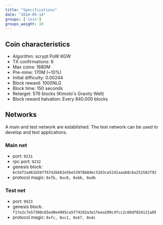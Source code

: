 ```yaml
---
title: "Specifications"
date: "2014-05-14"
groups: ['coin']
groups_weight: 10
---
```


## Coin characteristics

 - Algorithm: scrypt PoW KGW
 - TX confirmations: 6
 - Max coins: 1680M
 - Pre-mine: 170M (~10%)
 - Initial difficulty: 0.00244
 - Block reward: 1000NLG
 - Block time: 150 seconds
 - Retarget: 576 blocks (Kimoto's Gravity Well)
 - Block reward halvation: Every 840.000 blocks

## Networks

A main and test network are established. The test network can be used to develop and test applications.

### Main net
 - port: `9231`
 - rpc port: `9232`
 - genesis block: `6c5d71a461b5bff6742bb62e5be53978b8dec5103ce52d1aaab8c6a251582f92`
 - protocol magic: `0xfb, 0xc0, 0xb6, 0xdb`

### Test net
 - port: `9923`
 - genesis block: `f1fe2c7e57300c65ed0e4905ca5f74192a3e1feea209c4fcc2c60df024121a05`
 - protocol magic: `0xfc, 0xc1, 0xb7, 0xdc`

